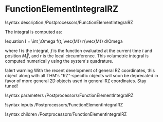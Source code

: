 # FunctionElementIntegralRZ

!syntax description /Postprocessors/FunctionElementIntegralRZ

The integral is computed as:

!equation
I = \int_\Omega f(t, \vec{M}) r(\vec{M}) d\Omega

where $I$ is the integral, $f$ is the function evaluated at the current time $t$ and position $\vec{M}$,
and $r$ is the local circumference.
This volumetric integral is computed numerically using the system's quadrature.

!alert warning
With the recent development of general RZ coordinates, this object along with all THM's "RZ"-specific
objects will soon be deprecated in favor of more general 2D objects used in general RZ coordinates.
Stay tuned!

!syntax parameters /Postprocessors/FunctionElementIntegralRZ

!syntax inputs /Postprocessors/FunctionElementIntegralRZ

!syntax children /Postprocessors/FunctionElementIntegralRZ
